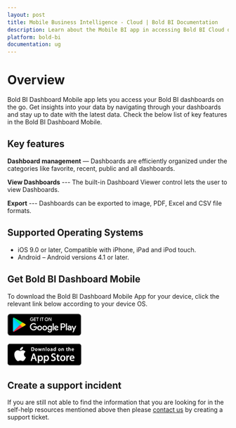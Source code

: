 ```yaml
---
layout: post
title: Mobile Business Intelligence - Cloud | Bold BI Documentation
description: Learn about the Mobile BI app in accessing Bold BI Cloud dashboards and its key features. Get insights into your data and stay up to date with latest data.
platform: bold-bi
documentation: ug
---
```


# Overview

Bold BI Dashboard Mobile app lets you access your Bold BI dashboards on the go. Get insights into your data by navigating through your dashboards and stay up to date with the latest data. Check the below list of key features in the Bold BI Dashboard Mobile.

## Key features

**Dashboard management** — Dashboards are efficiently organized under the categories like favorite, recent, public and all dashboards. 

**View Dashboards** --- The built-in Dashboard Viewer control lets the user to view Dashboards.

**Export** --- Dashboards can be exported to image, PDF, Excel and CSV file formats.

## Supported Operating Systems

* iOS 9.0 or later, Compatible with iPhone, iPad and iPod touch.
* Android – Android versions 4.1 or later.

## Get Bold BI Dashboard Mobile

To download the Bold BI Dashboard Mobile App for your device, click the relevant link below according to your device OS.

[![Google Play](/static/assets/cloud/accessing-through-mobile-app/images/google_play.png)](https://play.google.com/store/apps/details?id=com.boldbi.dashboard)

[![iOS AppStore](/static/assets/cloud/accessing-through-mobile-app/images/ios-App-Store-Icon.png)](https://apps.apple.com/us/app/bold-bi-dashboard/id1455831143)

## Create a support incident
If you are still not able to find the information that you are looking for in the self-help resources mentioned above then please [contact us](https://www.boldbi.com/support) by creating a support ticket.
